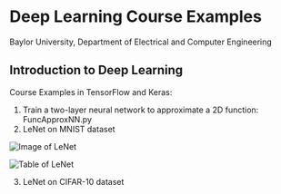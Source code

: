 # Deep Learning Course Examples
Baylor University, Department of Electrical and Computer Engineering

## Introduction to Deep Learning

Course Examples in TensorFlow and Keras:

1. Train a two-layer neural network to approximate a 2D function:    FuncApproxNN.py
2. LeNet on MNIST dataset

![Image of LeNet](https://github.com/ProfessorDong/Deep-Learning-Course-Examples/blob/master/figures/lenet.svg)

![Table of LeNet](https://github.com/ProfessorDong/Deep-Learning-Course-Examples/blob/master/figures/LeNEt_Summary_Table.jpg)

3. LeNet on CIFAR-10 dataset
